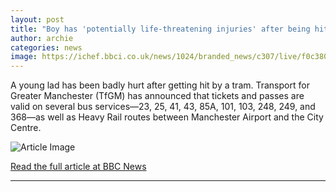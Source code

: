 ```yaml
---
layout: post
title: "Boy has 'potentially life-threatening injuries' after being hit by tram"
author: archie
categories: news
image: https://ichef.bbci.co.uk/news/1024/branded_news/c307/live/f0c380f0-a39e-11f0-92db-77261a15b9d2.png
---
```

A young lad has been badly hurt after getting hit by a tram. Transport for Greater Manchester (TfGM) has announced that tickets and passes are valid on several bus services—23, 25, 41, 43, 85A, 101, 103, 248, 249, and 368—as well as Heavy Rail routes between Manchester Airport and the City Centre.

![Article Image](https://ichef.bbci.co.uk/news/1024/branded_news/c307/live/f0c380f0-a39e-11f0-92db-77261a15b9d2.png)

[Read the full article at BBC News](https://www.bbc.com/news/articles/cwyld38z7j4o?at_medium=RSS&at_campaign=rss)

---
